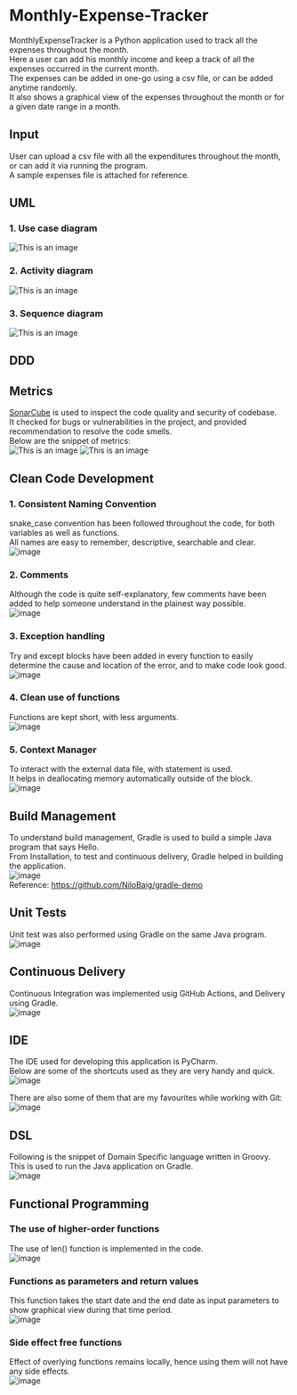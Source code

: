 # Monthly-Expense-Tracker
MonthlyExpenseTracker is a Python application used to track all the expenses throughout the month.<br/>
Here a user can add his monthly income and keep a track of all the expenses occurred in the current month.<br/>
The expenses can be added in one-go using a csv file, or can be added anytime randomly.<br/>
It also shows a graphical view of the expenses throughout the month or for a given date range in a month.<br/>

## Input
User can upload a csv file with all the expenditures throughout the month, or can add it via running the program.<br/>
A sample expenses file is attached for reference.<br/>

## UML
### 1. Use case diagram
![This is an image](https://github.com/NiloBaig/Monthly-Expense-Tracker/blob/main/Use%20case%20diagram.png)
### 2. Activity diagram
![This is an image](https://github.com/NiloBaig/Monthly-Expense-Tracker/blob/main/Activity%20diagram.png)
### 3. Sequence diagram
![This is an image](https://github.com/NiloBaig/Monthly-Expense-Tracker/blob/main/Sequence%20diagram.png)

## DDD
## Metrics
[SonarCube](https://sonarcloud.io/project/overview?id=NiloBaig_Monthly-Expense-Tracker) is used to inspect the code quality and security of codebase.<br/>
It checked for bugs or vulnerabilities in the project, and provided recommendation to resolve the code smells.<br/>
Below are the snippet of metrics:<br/>
![This is an image](https://github.com/NiloBaig/Monthly-Expense-Tracker/blob/main/Sonarcube2.PNG)
![This is an image](https://github.com/NiloBaig/Monthly-Expense-Tracker/blob/main/Sonarcube1.PNG)

## Clean Code Development
### 1. Consistent Naming Convention
snake_case convention has been followed throughout the code, for both variables as well as functions. <br/>
All names are easy to remember, descriptive, searchable and clear.<br/>
![image](https://user-images.githubusercontent.com/99265854/153726108-9f4e0f53-ffde-4d35-ab6a-fa110e04e745.png)
### 2. Comments
Although the code is quite self-explanatory, few comments have been added to help someone understand in the plainest way possible.<br/>
![image](https://user-images.githubusercontent.com/99265854/153726211-52e9b8b9-ceb0-405b-afff-7c4fe954240b.png)
### 3. Exception handling
Try and except blocks have been added in every function to easily determine the cause and location of the error, and to make code look good.<br/>
![image](https://user-images.githubusercontent.com/99265854/153726226-3faa820e-0867-456f-85ed-f21a454ceee4.png)
### 4. Clean use of functions
Functions are kept short, with less arguments.<br/>
![image](https://user-images.githubusercontent.com/99265854/153726243-ab9c9f36-676a-4b1a-81cf-d3e5465d44b3.png)
### 5. Context Manager
To interact with the external data file, with statement is used. <br/>
It helps in deallocating memory automatically outside of the block.<br/>
![image](https://user-images.githubusercontent.com/99265854/153726281-4b767909-af21-43dc-9def-a83d2fd7ba14.png)

## Build Management
To understand build management, Gradle is used to build a simple Java program that says Hello.<br/>
From Installation, to test and continuous delivery, Gradle helped in building the application.<br/>
![image](https://user-images.githubusercontent.com/99265854/153759666-079d39ca-b246-49d4-88a7-886ae711ef7e.png)
<br/>Reference: https://github.com/NiloBaig/gradle-demo <br/>

## Unit Tests
Unit test was also performed using Gradle on the same Java program.<br/>
![image](https://user-images.githubusercontent.com/99265854/153759699-d2650be4-0e0e-48dc-94df-f2d352c7c3e5.png)

## Continuous Delivery
Continuous Integration was implemented usig GitHub Actions, and Delivery using Gradle.<br/>
![image](https://user-images.githubusercontent.com/99265854/153759786-b45dedae-d3d8-410d-ba57-5ace530db92c.png)

## IDE
The IDE used for developing this application is PyCharm. <br/>
Below are some of the shortcuts used as they are very handy and quick.<br/>
![image](https://user-images.githubusercontent.com/99265854/153722374-307776e8-4d11-48ce-9ede-752d23aeb750.png)

There are also some of them that are my favourites while working with Git:<br/>
![image](https://user-images.githubusercontent.com/99265854/153722483-c16bae5e-df5d-4557-9617-8f205ea086c9.png)

## DSL
Following is the snippet of Domain Specific language written in Groovy. <br/>
This is used to run the Java application on Gradle.<br/>
![image](https://user-images.githubusercontent.com/99265854/153759984-15976c0c-0454-41e6-a53d-9a6b07d03123.png)

## Functional Programming
### The use of higher-order functions
The use of len() function is implemented in the code.<br/>
![image](https://user-images.githubusercontent.com/99265854/153726830-fc5b9086-27af-4650-920e-5496a538d32e.png)
### Functions as parameters and return values
This function takes the start date and the end date as input parameters to show graphical view during that time period.<br/>
![image](https://user-images.githubusercontent.com/99265854/153726877-45c01430-3c0e-4ff4-afbd-43029e8d95c2.png)
### Side effect free functions
Effect of overlying functions remains locally, hence using them will not have any side effects.<br/>
![image](https://user-images.githubusercontent.com/99265854/153726931-c46db30b-3bd1-44f5-ad83-1e487386822f.png)
